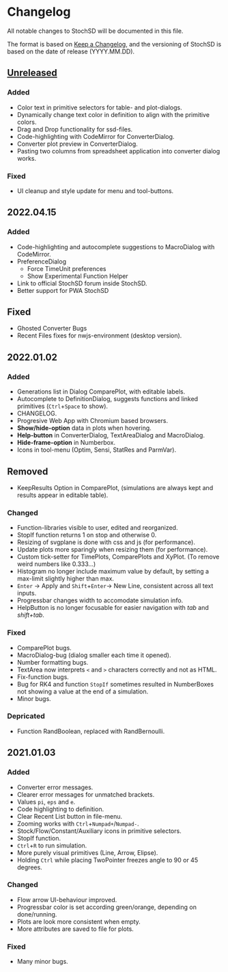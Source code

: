 # Changelog

All notable changes to StochSD will be documented in this file.

The format is based on [Keep a Changelog](https://keepachangelog.com/en/1.0.0/), and the versioning of StochSD is based on the date of release (YYYY.MM.DD).

## [Unreleased]

### Added
- Color text in primitive selectors for table- and plot-dialogs.
- Dynamically change text color in definition to align with the primitive colors.
- Drag and Drop functionality for ssd-files.
- Code-highlighting with CodeMirror for ConverterDialog.
- Converter plot preview in ConverterDialog.
- Pasting two columns from spreadsheet application into converter dialog works.

### Fixed
- UI cleanup and style update for menu and tool-buttons.


## 2022.04.15

### Added
- Code-highlighting and autocomplete suggestions to MacroDialog with CodeMirror.
- PreferenceDialog
  - Force TimeUnit preferences
  - Show Experimental Function Helper
- Link to official StochSD forum inside StochSD.
- Better support for PWA StochSD

## Fixed
- Ghosted Converter Bugs
- Recent Files fixes for nwjs-environment (desktop version).

## 2022.01.02

### Added
- Generations list in Dialog ComparePlot, with editable labels.
- Autocomplete to DefinitionDialog, suggests functions and linked primitives (`Ctrl`+`Space` to show).
- CHANGELOG.
- Progresive Web App with Chromium based browsers.
- **Show/hide-option** data in plots when hovering.
- **Help-button** in ConverterDialog, TextAreaDialog and MacroDialog.
- **Hide-frame-option** in Numberbox.
- Icons in tool-menu (Optim, Sensi, StatRes and ParmVar).

## Removed
- KeepResults Option in ComparePlot, (simulations are always kept and results appear in editable table).

### Changed
- Function-libraries visible to user, edited and reorganized.
- StopIf function returns 1 on stop and otherwise 0.
- Resizing of svgplane is done with css and js (for performance).
- Update plots more sparingly when resizing them (for performance).
- Custom tick-setter for TimePlots, ComparePlots and XyPlot. (To remove weird numbers like 0.333...)
- Histogram no longer include maximum value by default, by setting a max-limit slightly higher than max.
- `Enter` -> Apply and `Shift`+`Enter`-> New Line, consistent across all text inputs.
- Progressbar changes width to accomodate simulation info.
- HelpButton is no longer focusable for easier navigation with *tab* and *shift+tab*.

### Fixed 
- ComparePlot bugs.
- MacroDialog-bug (dialog smaller each time it opened).
- Number formatting bugs.
- TextArea now interprets `<` and `>` characters correctly and not as HTML.
- Fix-function bugs.
- Bug for RK4 and function `StopIf` sometimes resulted in NumberBoxes not showing a value at the end of a simulation.
- Minor bugs.

### Depricated 
- Function RandBoolean, replaced with RandBernoulli.

## 2021.01.03
### Added
- Converter error messages.
- Clearer error messages for unmatched brackets.
- Values `pi`, `eps` and `e`.
- Code highlighting to definition.
- Clear Recent List button in file-menu.
- Zooming works with `Ctrl`+`Numpad+`/`Numpad-`.
- Stock/Flow/Constant/Auxiliary icons in primitive selectors.
- StopIf function.
- `Ctrl`+`R` to run simulation.
- More purely visual primitives (Line, Arrow, Elipse).
- Holding `Ctrl` while placing TwoPointer freezes angle to 90 or 45 degrees.

### Changed
- Flow arrow UI-behaviour improved.
- Progressbar color is set according green/orange, depending on done/running.
- Plots are look more consistent when empty.
- More attributes are saved to file for plots.

### Fixed
- Many minor bugs.



[Unreleased]: https://github.com/stochsd/stochsd